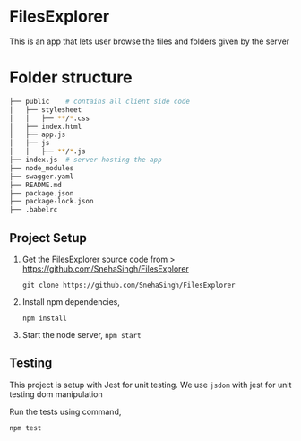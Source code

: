 # FilesExplorer
This is an app that lets user browse the files and folders given by the server

# Folder structure
```bash
├── public    # contains all client side code
│   ├── stylesheet
│   │   ├── **/*.css
│   ├── index.html
│   ├── app.js
│   ├── js
│   │   ├── **/*.js 
├── index.js  # server hosting the app
├── node_modules
├── swagger.yaml
├── README.md
├── package.json
├── package-lock.json
├── .babelrc
```

## Project Setup

1. Get the FilesExplorer source code from > https://github.com/SnehaSingh/FilesExplorer

    `git clone https://github.com/SnehaSingh/FilesExplorer`

2. Install npm dependencies,

    `npm install`

3. Start the node server,
    `npm start`


## Testing
This project is setup with Jest for unit testing. We use `jsdom` with jest for unit testing dom manipulation

Run the tests using command,

  `npm test`



